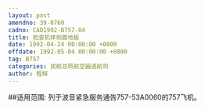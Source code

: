 ```yaml
---
layout: post
amendno: 39-0760
cadno: CAD1992-B757-04
title: 检查机体侧面地板
date: 1992-04-24 00:00:00 +0800
effdate: 1992-05-04 00:00:00 +0800
tag: B757
categories: 民航总局航空器适航司
author: 程辉
---
```


##适用范围:
列于波音紧急服务通告757-53A0060的757飞机。


